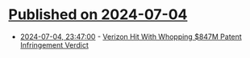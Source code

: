 # [Published on 2024-07-04](index.md)

* [2024-07-04, 23:47:00](https://soylentnews.org/article.pl?sid=24/07/02/0651234&from=rss) - [Verizon Hit With Whopping $847M Patent Infringement Verdict](https://soylentnews.org/article.pl?sid=24/07/02/0651234&from=rss)
